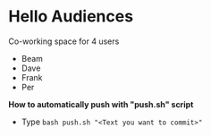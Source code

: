 # Hello Audiences
Co-working space for 4 users
- Beam
- Dave
- Frank
- Per

**How to automatically push with "push.sh" script**
- Type `bash push.sh "<Text you want to commit>"`
